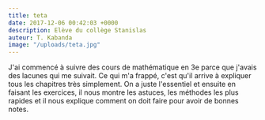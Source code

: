 ```yaml
---
title: teta
date: 2017-12-06 00:42:03 +0000
description: Elève du collège Stanislas
auteur: T. Kabanda
image: "/uploads/teta.jpg"
---
```

J'ai commencé à suivre des cours de mathématique en 3e parce que j'avais des lacunes qui me suivait. Ce qui m'a frappé, c'est qu'il arrive à expliquer  tous les chapitres très simplement. On a juste l'essentiel et ensuite en faisant les exercices, il nous montre les astuces, les méthodes les plus rapides et il nous explique comment on doit faire pour avoir de bonnes notes.